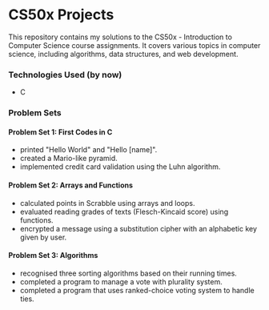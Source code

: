 # CS50x Projects

This repository contains my solutions to the CS50x - Introduction to Computer Science course assignments. It covers various topics in computer science, including algorithms, data structures, and web development.


### Technologies Used (by now)
- C


### Problem Sets

#### Problem Set 1: First Codes in C
- printed "Hello World" and "Hello [name]".
- created a Mario-like pyramid.
- implemented credit card validation using the Luhn algorithm.

#### Problem Set 2: Arrays and Functions
- calculated points in Scrabble using arrays and loops.
- evaluated reading grades of texts (Flesch-Kincaid score) using functions.
- encrypted a message using a substitution cipher with an alphabetic key given by user.

#### Problem Set 3: Algorithms
- recognised three sorting algorithms based on their running times.
- completed a program to manage a vote with plurality system.
- completed a program that uses ranked-choice voting system to handle ties.